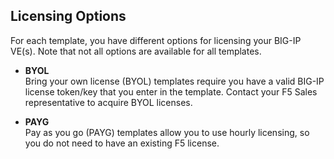 ## Licensing Options
For each template, you have different options for licensing your BIG-IP VE(s).  Note that not all options are available for all templates.

  - **BYOL** <br>Bring your own license (BYOL) templates require you have a valid BIG-IP license token/key that you enter in the template.  Contact your F5 Sales representative to acquire BYOL licenses.

  - **PAYG** <br>Pay as you go (PAYG) templates allow you to use hourly licensing, so you do not need to have an existing F5 license.
